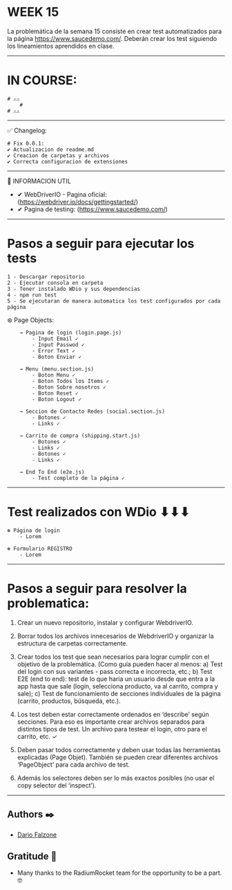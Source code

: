 # WEEK 15
La problemática de la semana 15 consiste en crear test automatizados para la página
https://www.saucedemo.com/. Deberán crear los test siguiendo los lineamientos aprendidos en clase.

----------------------------------------------------------

# IN COURSE:
	# ⚠️⚠️
		#
	# ⚠️⚠️

----------------------------------------------------------

✅ Changelog:

	# Fix 0.0.1:
	✔ Actualizacion de readme.md
	✔ Creacion de carpetas y archivos
	✔ Correcta configuracion de extensiones

----------------------------------------------------------

📄 INFORMACION UTIL

- ✔ WebDriverIO - Pagina oficial: (https://webdriver.io/docs/gettingstarted/)
- ✔ Pagina de testing: (https://www.saucedemo.com/)

----------------------------------------------------------

# Pasos a seguir para ejecutar los tests
	1 - Descargar repositorio
	2 - Ejecutar consola en carpeta
	3 - Tener instalado WDio y sus dependencias
	4 - npm run test
	5 - Se ejecutaran de manera automatica los test configurados por cada página

⊛ Page Objects:

		→ Pagina de login (login.page.js)
			- Input Email ✓
			- Input Passwod ✓
			- Error Text ✓
			- Boton Enviar ✓

		→ Menu (menu.section.js)
			- Boton Menu ✓
			- Boton Todos los Items ✓
			- Boton Sobre nosotros ✓
			- Boton Reset ✓
			- Boton Logout ✓

		→ Seccion de Contacto Redes (social.section.js)
			- Botones ✓
			- Links ✓

		→ Carrito de compra (shipping.start.js)
			- Botones ✓
			- Links ✓
			- Botones ✓
			- Links ✓

		→ End To End (e2e.js)
			- Test completo de la página ✓

----------------------------------------------------------

# Test realizados con WDio ⬇⬇⬇
	⊛ Página de login
		- Lorem

	⊛ Formulario REGISTRO
		- Lorem

----------------------------------------------------------

# Pasos a seguir para resolver la problematica:
1) Crear un nuevo repositorio, instalar y configurar WebdriverIO.

2) Borrar todos los archivos innecesarios de WebdriverIO y organizar la estructura de carpetas correctamente.

3) Crear todos los test que sean necesarios para lograr cumplir con el objetivo de la
problemática. (Como guía pueden hacer al menos:
	a) Test del login con sus variantes - pass correcta e incorrecta, etc.;
	b) Test E2E (end to end): test de lo que haría un usuario desde que entra a la app hasta
	que sale (login, selecciona producto, va al carrito, compra y sale);
	c) Test de funcionamiento de secciones individuales de la página (carrito, productos,
	búsqueda, etc.).

4) Los test deben estar correctamente ordenados en ‘describe’ según secciones. Para eso es
importante crear archivos separados para distintos tipos de test. Un archivo para testear el
login, otro para el carrito, etc. ✓

5) Deben pasar todos correctamente y deben usar todas las herramientas explicadas (Page
Objet). También se pueden crear diferentes archivos ‘PageObject’ para cada archivo de test.

6) Además los selectores deben ser lo más exactos posibles (no usar el copy selector del
‘inspect’).

----------------------------------------------------------

## Authors ✒️

* [Dario Falzone](https://www.linkedin.com/in/darioflz/)

## Gratitude 🎁

* Many thanks to the RadiumRocket team for the opportunity to be a part. 🤓
